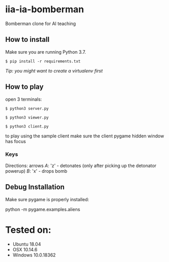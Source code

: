 # iia-ia-bomberman
Bomberman clone for AI teaching

## How to install

Make sure you are running Python 3.7.

`$ pip install -r requirements.txt`

*Tip: you might want to create a virtualenv first*

## How to play

open 3 terminals:

`$ python3 server.py`

`$ python3 viewer.py`

`$ python3 client.py`

to play using the sample client make sure the client pygame hidden window has focus

### Keys

Directions: arrows
*A*: 'z' - detonates (only after picking up the detonator powerup)
*B*: 'x' - drops bomb

## Debug Installation

Make sure pygame is properly installed:

python -m pygame.examples.aliens

# Tested on:
- Ubuntu 18.04
- OSX 10.14.6
- Windows 10.0.18362

